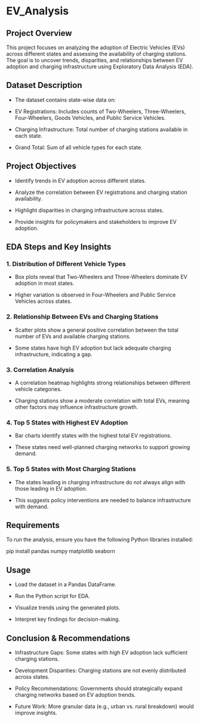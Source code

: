 # EV_Analysis
## Project Overview

This project focuses on analyzing the adoption of Electric Vehicles (EVs) across different states and assessing the availability of charging stations. The goal is to uncover trends, disparities, and relationships between EV adoption and charging infrastructure using Exploratory Data Analysis (EDA).

## Dataset Description

+ The dataset contains state-wise data on:

+ EV Registrations: Includes counts of Two-Wheelers, Three-Wheelers, Four-Wheelers, Goods Vehicles, and Public Service Vehicles.

+ Charging Infrastructure: Total number of charging stations available in each state.

+ Grand Total: Sum of all vehicle types for each state.

## Project Objectives

+ Identify trends in EV adoption across different states.

+ Analyze the correlation between EV registrations and charging station availability.

+ Highlight disparities in charging infrastructure across states.

+ Provide insights for policymakers and stakeholders to improve EV adoption.

## EDA Steps and Key Insights

### 1. Distribution of Different Vehicle Types

+ Box plots reveal that Two-Wheelers and Three-Wheelers dominate EV adoption in most states.

+ Higher variation is observed in Four-Wheelers and Public Service Vehicles across states.

### 2. Relationship Between EVs and Charging Stations

+ Scatter plots show a general positive correlation between the total number of EVs and available charging stations.

+ Some states have high EV adoption but lack adequate charging infrastructure, indicating a gap.

### 3. Correlation Analysis

+ A correlation heatmap highlights strong relationships between different vehicle categories.

+ Charging stations show a moderate correlation with total EVs, meaning other factors may influence infrastructure growth.

### 4. Top 5 States with Highest EV Adoption

+ Bar charts identify states with the highest total EV registrations.

+ These states need well-planned charging networks to support growing demand.

### 5. Top 5 States with Most Charging Stations

+ The states leading in charging infrastructure do not always align with those leading in EV adoption.

+ This suggests policy interventions are needed to balance infrastructure with demand.

## Requirements

To run the analysis, ensure you have the following Python libraries installed:

pip install pandas numpy matplotlib seaborn

## Usage

+ Load the dataset in a Pandas DataFrame.

+ Run the Python script for EDA.

+ Visualize trends using the generated plots.

+ Interpret key findings for decision-making.

## Conclusion & Recommendations

+ Infrastructure Gaps: Some states with high EV adoption lack sufficient charging stations.

+ Development Disparities: Charging stations are not evenly distributed across states.

+ Policy Recommendations: Governments should strategically expand charging networks based on EV adoption trends.

+ Future Work: More granular data (e.g., urban vs. rural breakdown) would improve insights.

